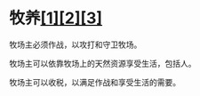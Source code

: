 # 牧养[[1]](./appendices/for-survivors.md)[[2]](./appendices/artificial-cowboy.md)[[3]](./appendices/interstellar-migration.md)

牧场主必须作战，以攻打和守卫牧场。

牧场主可以依靠牧场上的天然资源享受生活，包括人。

牧场主可以收税，以满足作战和享受生活的需要。
